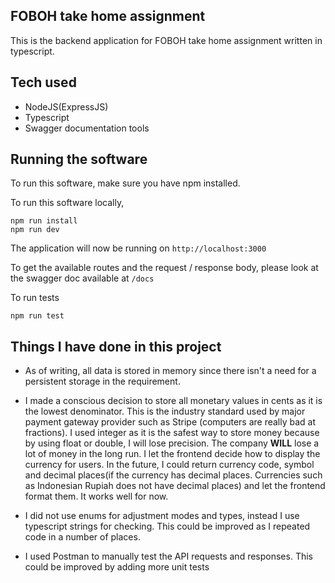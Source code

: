 
## FOBOH take home assignment

This is the backend application for FOBOH take home assignment written in typescript.

## Tech used
- NodeJS(ExpressJS)
- Typescript
- Swagger documentation tools

## Running the software
To run this software, make sure you have npm installed. 


To run this software locally, 
```
npm run install
npm run dev
```

The application will now be running on `http://localhost:3000`

To get the available routes and the request / response body, please look at the swagger doc available at `/docs`

To run tests
```
npm run test
```

## Things I have done in this project
- As of writing, all data is stored in memory since there isn't a need for a persistent storage in the requirement. 

- I made a conscious decision to store all monetary values in cents as it is the lowest denominator. 
This is the industry standard used by major payment gateway provider such as Stripe (computers are really bad at fractions). 
I used integer as it is the safest way to store money because by using float or double, I will lose precision. 
The company **WILL** lose a lot of money in the long run. I let the frontend decide how to display the currency for users. 
In the future, I could return currency code, symbol and decimal places(if the currency has decimal places. Currencies such as Indonesian Rupiah does not have decimal places) and let the frontend format them. It works well for now. 

- I did not use enums for adjustment modes and types, instead I use typescript strings for checking. This could be improved as I repeated code in a number of places. 

- I used Postman to manually test the API requests and responses. This could be improved by adding more unit tests